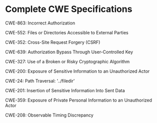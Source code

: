 

# Complete CWE Specifications

CWE-863: Incorrect Authorization

CWE-552: Files or Directories Accessible to External Parties

CWE-352: Cross-Site Request Forgery (CSRF)

CWE-639: Authorization Bypass Through User-Controlled Key

CWE-327: Use of a Broken or Risky Cryptographic Algorithm

CWE-200: Exposure of Sensitive Information to an Unauthorized Actor

CWE-24: Path Traversal: '../filedir'

CWE-201: Insertion of Sensitive Information Into Sent Data

CWE-359: Exposure of Private Personal Information to an Unauthorized Actor

CWE-208: Observable Timing Discrepancy